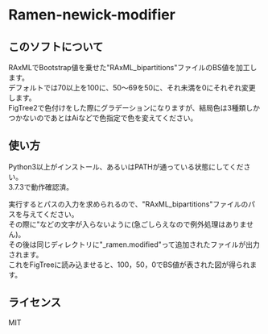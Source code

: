 # Ramen-newick-modifier
## このソフトについて
RAxMLでBootstrap値を乗せた"RAxML_bipartitions"ファイルのBS値を加工します。<br>
デフォルトでは70以上を100に、50～69を50に、それ未満を0にそれぞれ変更します。<br>
FigTree2で色付けをした際にグラデーションになりますが、結局色は3種類しかつかないのであとはAiなどで色指定で色を変えてください。<br>

## 使い方
Python3以上がインストール、あるいはPATHが通っている状態にしてください。<br>
3.7.3で動作確認済。<br>

実行するとパスの入力を求められるので、"RAxML_bipartitions"ファイルのパスを与えてください。<br>
その際に"などの文字が入らないように(急ごしらえなので例外処理はありません)。<br>
その後は同じディレクトリに"\_ramen.modified"って追加されたファイルが出力されます。<br>
これをFigTreeに読み込ませると、100，50，0でBS値が表された図が得られます。<br>

## ライセンス
MIT
